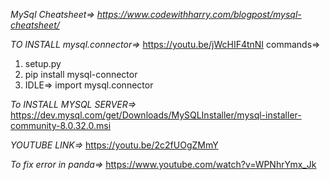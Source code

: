 *MySql Cheatsheet=> https://www.codewithharry.com/blogpost/mysql-cheatsheet/*

*TO INSTALL mysql.connector=>*
https://youtu.be/jWcHIF4tnNI
commands=>
1. setup.py
2. pip install mysql-connector
3. IDLE=> import mysql.connector

*To INSTALL MYSQL SERVER=>* https://dev.mysql.com/get/Downloads/MySQLInstaller/mysql-installer-community-8.0.32.0.msi 


  *YOUTUBE LINK=>* https://youtu.be/2c2fUOgZMmY 

*To fix error in panda=>*
https://www.youtube.com/watch?v=WPNhrYmx_Jk
